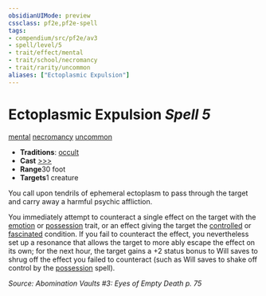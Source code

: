 ```yaml
---
obsidianUIMode: preview
cssclass: pf2e,pf2e-spell
tags:
- compendium/src/pf2e/av3
- spell/level/5
- trait/effect/mental
- trait/school/necromancy
- trait/rarity/uncommon
aliases: ["Ectoplasmic Expulsion"]
---
```

# Ectoplasmic Expulsion *Spell 5*   
[mental](mental.md)  [necromancy](necromancy.md)  [uncommon](uncommon.md)  

- **Traditions**: [occult](occult.md)
- **Cast** [>>>](chapter-9-playing-the-game.md#Actions "Three-Action") 
- **Range**30 foot
- **Targets**1 creature

You call upon tendrils of ephemeral ectoplasm to pass through the target and carry away a harmful psychic affliction.

You immediately attempt to counteract a single effect on the target with the [emotion](emotion.md) or [possession](rules/traits/possession.md) trait, or an effect giving the target the [controlled](conditions.md#Controlled) or [fascinated](conditions.md#Fascinated) condition. If you fail to counteract the effect, you nevertheless set up a resonance that allows the target to more ably escape the effect on its own; for the next hour, the target gains a +2 status bonus to Will saves to shrug off the effect you failed to counteract (such as Will saves to shake off control by the [possession](compendium/spells/possession.md) spell).

*Source: Abomination Vaults #3: Eyes of Empty Death p. 75*